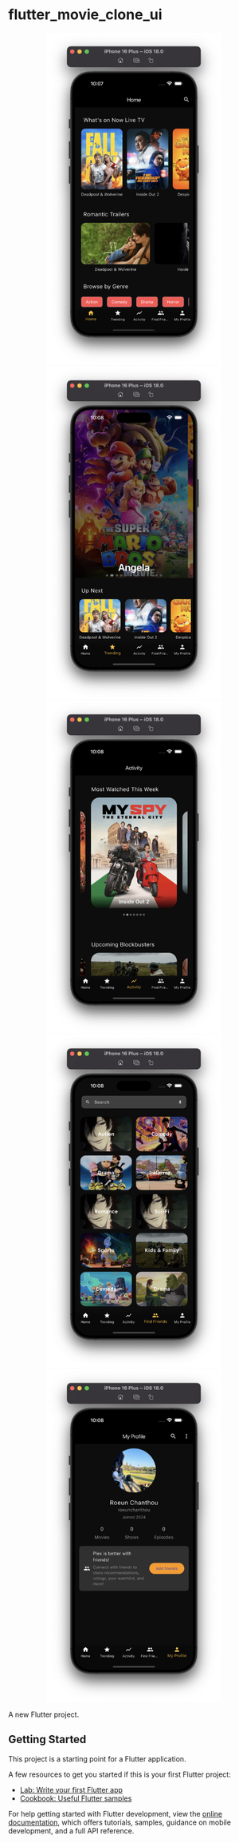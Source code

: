 # flutter_movie_clone_ui

<p align="center">
  <img src="assets/result/1.png" width="350" title="Result">
  <img src="assets/result/2.png" width="350" title="Result">
  <img src="assets/result/3.png" width="350" title="Result">
  <img src="assets/result/4.png" width="350" title="Result">
  <img src="assets/result/5.png" width="350" title="Result">
</p>

A new Flutter project.

## Getting Started

This project is a starting point for a Flutter application.

A few resources to get you started if this is your first Flutter project:

- [Lab: Write your first Flutter app](https://docs.flutter.dev/get-started/codelab)
- [Cookbook: Useful Flutter samples](https://docs.flutter.dev/cookbook)

For help getting started with Flutter development, view the
[online documentation](https://docs.flutter.dev/), which offers tutorials,
samples, guidance on mobile development, and a full API reference.




